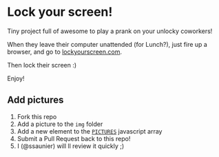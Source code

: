 Lock your screen!
=================

Tiny project full of awesome to play a prank on your unlocky coworkers!

When they leave their computer unattended (for Lunch?), just fire up
a browser, and go to [lockyourscreen.com](http://lockyourscreen.com).

Then lock their screen :)

Enjoy!

## Add pictures

1. Fork this repo
1. Add a picture to the `img` folder
1. Add a new element to the [`PICTURES`](https://github.com/ssaunier/lockyourscreen/blob/gh-pages/index.html#L58-L76) javascript array
1. Submit a Pull Request back to this repo!
1. I (@ssaunier) will ll review it quickly ;)
